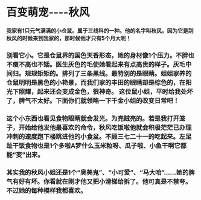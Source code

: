 # 百变萌宠----秋风

####    我家有1只元气满满的小仓鼠。属于三线科的一种。他的名字叫秋风。因为它是刮秋风的时候来到我家的，那时候他才只有5个月大呢！

###     别看它小。它是仓鼠界的国色天香形态，她的身材像1个压力。不胖也不瘦不高也不矮。医生灰色的毛使她看起来有点高贵的样子。灰毛中间归。规规矩矩的。排列了三条黑线。最特别的是眼睛。姐姐家养的仓鼠明明是黑色的小艳景，而我们家的丰田的眼睛却是棕色的，在阳光下照耀，起来还会变成金色，很神奇。 这位鼠小姐，平时给我处坏了，脾气不太好。下面你们就领略一下千金小姐的改变日常吧！

###     这个小东西也看见食物眼睛就会发光。为亮贼亮的。若是我打开笼子，开始给他发他最喜欢的命令，秋风吃饭啦他就会积极茫茫已办理冲刺的速度跑下楼跳进他的小食盆。不顾三七二十一的吃起来。左足趾干饭食物也是1个多啦A梦什么玉米粒呀、瓜子啦、小鱼干啊它都能“变”出来。

###     其实我的秋风小姐还是1个“臭美鬼”、“小可爱”、“马大哈”……她的脾气有好有坏。你看就在刚才他又把小滑梯给拆了。他可真是不禁夸。不过她的每种模样我都喜欢。
